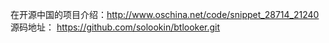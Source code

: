 在开源中国的项目介绍：http://www.oschina.net/code/snippet_28714_21240
源码地址： https://github.com/solookin/btlooker.git

